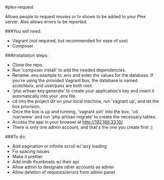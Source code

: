 #plex-request

Allows people to request movies or tv shows to be added to your Plex server. Also allows errors to be reported.

###You will need:

- Vagrant (not required, but recommended for ease of use)
- Composer

###Installation steps:

- Clone the repo.
- Run 'composer install' to add the needed dependencies.
- Rename .env.example to .env and enter the values for the database. If you're using the provided Vagrant box, the database is named scotchbox, and user/pass are both root. 
- 'php artisan key:generate' to create your application's key and insert it automatically into your .env file. 
- cd into the project dir on your local machine, run 'vagrant up', and let the box provision. 
- Once the box is up and running, 'vagrant ssh' into the box, 'cd /var/www' and run 'php artisan migrate' to create the necessary tables.
- Access the app in your browser at http://192.168.33.10/
- There is only one admin account, and that's the one you create first :)

###To do:

- Add pagination or infinite scroll w/ lazy loading
- Fix spacing issues
- Make it prettier
- Add imdb thumbnails w/ their api
- Allow admin to designate other accounts as admin
- Allow deletion of requests/errors from admin panel